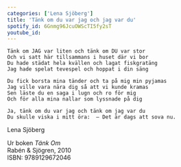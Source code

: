 ```yaml
---
categories: ['Lena Sjöberg']
title: 'Tänk om du var jag och jag var du'
spotify_id: 6Gnmg96JcuOWScTI5fy2sT
youtube_id:
---
```


```
Tänk om JAG var liten och tänk om DU var stor
Och vi satt här tillsammans i huset där vi bor
Du hade städat hela kvällen och lagat fiskgratäng
Jag hade spelat tevespel och hoppat i din säng

Du fick borsta mina tänder och ta på mig min pyjamas
Jag ville vara nära dig så att vi kunde kramas
Sen läste du en saga i lugn och ro för mig
Och för alla mina nallar som lyssnade på dig  

Ja, tänk om du var jag och tänk om jag var du
Du skulle viska i mitt öra:  – Det är dags att sova nu.
```

Lena Sjöberg


Ur boken *Tänk Om*<br>
Rabén & Sjögren, 2010<br>
ISBN: 9789129672046
